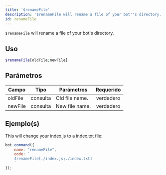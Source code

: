 ```yaml
---
title: '$renameFile'
description: '$renameFile will rename a file of your bot''s directory.'
id: renameFile
---
```


`$renameFile` will rename a file of your bot's directory.

## Uso

```php
$renameFile[oldFile;newFile]
```

## Parámetros

| Campo   | Tipo     | Parámetros     | Requerido |
| ------- | -------- | -------------- |:---------:|
| oldFile | consulta | Old file name. | verdadero |
| newFile | consulta | New file name. | verdadero |

## Ejemplo(s)

This will change your index.js to a index.txt file:

```javascript
bot.command({
    name: "renameFile",
    code: `
    $renameFile[./index.js;./index.txt]
    `
});
```